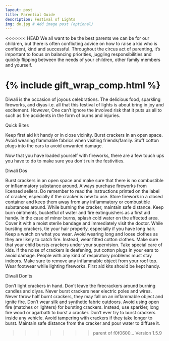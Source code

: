```yaml
---
layout: post
title: Parential Guide
description: Festival of Lights
img: do.jpg # Add image post (optional)
---
```

<<<<<<< HEAD
We all want to be the best parents we can be for our children, but there is often conflicting advice on how to raise a kid who is confident, kind and successful. Throughout the circus act of parenting, it’s important to focus on balancing priorities, juggling responsibilities and quickly flipping between the needs of your children, other family members and yourself.


{% include gift_wrap_comp.html %}
=======
Diwali is the occasion of joyous celebrations. The delicious food, sparkling fireworks, and diyas i.e. all that this festival of lights is about bring in joy and excitement. However, One can’t ignore the involved risk that it puts us all to such as fire accidents in the form of burns and injuries.

Quick Bites

Keep first aid kit handy or in close vicinity.
    Burst crackers in an open space.
    Avoid wearing flammable fabrics when visiting friends/family.
    Stuff cotton plugs into the ears to avoid unwanted damage.
 

Now that you have loaded yourself with fireworks, there are a few touch ups you have to do to make sure you don't ruin the festivities.

 
Diwali Dos

Burst crackers in an open space and make sure that there is no combustible or inflammatory substance around.
    Always purchase fireworks from licensed sellers.
    Do remember to read the instructions printed on the label of cracker, especially if the cracker is new to use.
    Store firework in a closed container and keep them away from any inflammatory or combustible substances around.
    While burning the cracker, maintain safe distance.
    Keep burn ointments, bucketful of water and fire extinguishers as a first aid  handy.
    In the case of minor burns, splash cold water on the affected area. Cover it with a moist sterile bandage and immediately visit the doctor.
    While bursting crackers, tie your hair properly, especially if you have long hair.
    Keep a watch on what you wear. Avoid wearing long and loose clothes as they are likely to catch fire. Instead, wear fitted cotton clothes.
    Make sure that your child bursts crackers under your supervision. Take special care of kids.
    If the noise of crackers is deafening, put cotton plugs in your ears to avoid damage.
    People with any kind of respiratory problems must stay indoors.
    Make sure to remove any inflammable object from your roof top.
    Wear footwear while lighting fireworks.
    First aid kits should be kept handy.


Diwali Don’ts

Don’t light crackers in hand.
    Don’t leave the firecrackers around burning candles and diyas.
    Never burst crackers near electric poles and wires.
    Never throw half burnt crackers, they may fall on an inflammable object and ignite fire.
    Don’t wear silk and synthetic fabric outdoors.
    Avoid using open fire (matches or lighters) for bursting crackers. Instead, use sparkler, long fire wood or agarbatti to burst a cracker.
    Don’t ever try to burst crackers inside any vehicle.
    Avoid tampering with crackers if they take longer to burst. Maintain safe distance from the cracker and pour water to diffuse it.




>>>>>>> parent of f0f0600... Version 1.5.9
